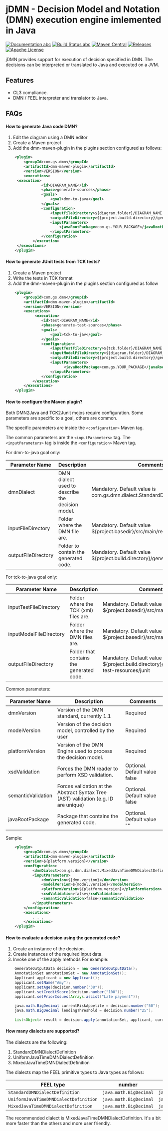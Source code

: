# jDMN - Decision Model and Notation (DMN) execution engine imlemented in Java

[![Documentation abc](https://img.shields.io/badge/Documentation-online-brightgreen.svg)](https://goldmansachs.github.io/jdmn/) [![Build Status abc](https://travis-ci.org/goldmansachs/jdmn.svg?branch=master)](https://travis-ci.org/goldmansachs/jdmn) [![Maven Central](https://maven-badges.herokuapp.com/maven-central/com.goldmansachs.jdmn/jdmn-parent/badge.svg)](https://maven-badges.herokuapp.com/maven-central/com.goldmansachs.jdmn/jdmn-parent) [![Releases](https://img.shields.io/github/release/goldmansachs/jdmn.svg)](https://github.com/goldmansachs/jdmn/releases) [![Apache License](https://img.shields.io/badge/License-Apache%202-blue.svg)](LICENSE.txt)

jDMN provides support for execution of decision specified in DMN. The decisions can be interpreted or translated to Java and executed on a JVM.

## Features
* CL3 compliance.
* DMN / FEEL interpreter and translator to Java.

## FAQs

#### How to generate Java code DMN?
1. Edit the diagram using a DMN editor 
2. Create a Maven project
3. Add the dmn-maven-plugin in the plugins section configured as follows:

```xml
    <plugin>
        <groupId>com.gs.dmn</groupId>
        <artifactId>dmn-maven-plugin</artifactId>
        <version>VERSION</version>
        <executions>
     <execution>
                <id>DIAGRAM_NAME</id>
                <phase>generate-sources</phase>
                <goals>
                    <goal>dmn-to-java</goal>
                </goals>
                <configuration>
                    <inputFileDirectory>${diagram.folder}/DIAGRAM_NAME.dmn</inputFileDirectory>
                    <outputFileDirectory>${project.build.directory}/generated-sources/dmn</outputFileDirectory>
                    <inputParameters>
                        <javaRootPackage>com.gs.YOUR_PACKAGE</javaRootPackage>
                    </inputParameters>
                </configuration>
            </execution>
     </executions>
    </plugin>
```

#### How to generate JUnit tests from TCK tests?
1. Create a Maven project
2. Write the tests in TCK format
3. Add the dmn-maven-plugin in the plugins section configured as follow

```xml
    <plugin>
        <groupId>com.gs.dmn</groupId>
        <artifactId>dmn-maven-plugin</artifactId>
        <version>VERSION</version>
        <executions>
             <execution>
                <id>test-DIAGRAM_NAME</id>
                <phase>generate-test-sources</phase>
                <goals>
                    <goal>tck-to-jav</goal>
                </goals>
                <configuration>
                    <inputTestFileDirectory>${tck.folder}/DIAGRAM_NAME.json</inputTestFileDirectory>
                    <inputModelFileDirectory>${diagram.folder}/DIAGRAM_NAME.dmn</inputModelFileDirectory>
                    <outputFileDirectory>${project.build.directory}/generated-test-sources/tck</outputFileDirectory>
                    <inputParameters>
                          <javaRootPackage>com.gs.YOUR_PACKAGE</javaRootPackage>
                    </inputParameters>
                </configuration>
            </execution>
        </executions>
    </plugin>
```

#### How to configure the Maven plugin?
Both DMN2Java and TCK2Junit mojos require configuration. Some parameters are specific to a goal, others are common.

The specific parameters are inside the ```<configuration>``` Maven tag.

The common parameters are the ```<inputParameters>``` tag. The ```<inputParameters>``` tag is inside the ```<configuration>``` Maven tag.

For dmn-to-java goal only:

Parameter Name | Description | Comments
---------------|-------------|----------
dmnDialect | DMN dialect used to describe the decision model. | Mandatory. Default value is com.gs.dmn.dialect.StandardDMNDialectDefinition
inputFileDirectory | Folder where the DMN file are. | Mandatory. Default value ${project.basedir}/src/main/resources/dmn
outputFileDirectory | Folder to contain the generated code. | Mandatory. Default value ${project.build.directory}/generated-sources/dmn



For tck-to-java goal only:

Parameter Name	        |   Description	                                   | Comments
------------------------|--------------------------------------------------|-----------------------------------------------------------------------------------
inputTestFileDirectory  | Folder where the TCK (xml) files are.            | Mandatory. Default value ${project.basedir}/src/main/resources/tck
inputModelFileDirectory | Folder where the DMN files are.                  | Mandatory. Default value ${project.basedir}/src/main/resources/tck
outputFileDirectory     | Folder that contains the generated code.         | Mandatory. Default value ${project.build.directory}/generated-test-resources/junit

Common parameters:

Parameter Name	        |   Description	                                   | Comments
------------------------|--------------------------------------------------|-----------------------------------------------------------------------------------
dmnVersion              | Version of the DMN standard, currently 1.1	   | Required
modelVersion            | Version of the decision model, controlled by the user    | Required
platformVersion         | Version of the DMN Engine used to process the decision model. | Required
xsdValidation           | Forces the DMN reader to perform XSD validation. | Optional. Default value false
semanticValidation      | Forces validation at the Abstract Syntax Tree (AST) validation (e.g. ID are unique) | Optional. Default value false
javaRootPackage         | Package that contains the generated code.	       | Optional. Default value ""


Sample:
```xml
    <plugin>
        <groupId>com.gs.dmn</groupId>
        <artifactId>dmn-maven-plugin</artifactId>
        <version>${platform.version}</version>
        <configuration>
            <dmnDialect>com.gs.dmn.dialect.MixedJavaTimeDMNDialectDefinition</dmnDialect>
            <inputParameters>
                <dmnVersion>${dmn.version}</dmnVersion>
                <modelVersion>${model.version}</modelVersion>
                <platformVersion>${platform.version}</platformVersion>
                <xsdValidation>false</xsdValidation>
                <semanticValidation>false</semanticValidation>
            </inputParameters>
        </configuration>
        <executions>
            . . .
        </executions>
    </plugin>
```

#### How to evaluate a decision using the generated code?

1. Create an instance of the decision.
2. Create instances of the required input data.
3. Invoke one of the apply methods
For example:

```java
    GenerateOutputData decision = new GenerateOutputData();
    AnnotationSet annotationSet = new AnnotationSet();
    Applicant applicant = new Applicant();
    applicant.setName("Amy");
    applicant.setAge(decision.number("38"));
    applicant.setCreditScore(decision.number("100"));
    applicant.setPriorIssues(Arrays.asList("Late payment"));
    
    java.math.BigDecimal currentRiskAppetite = decision.number("50");
    java.math.BigDecimal lendingThreshold = decision.number("25");
    
    List<Object> result = decision.apply(annotationSet, applicant, currentRiskAppetite, lendingThreshold);
```

#### How many dialects are supported?

The dialects are the following:
1. StandardDMNDialectDefinition
2. UniformJavaTimeDMNDialectDefinition
3. MixedJavaTimeDMNDialectDefinition

The dialects map the FEEL primitive types to Java types as follows:


FEEL type |	number | string	| boolean | date |	time | date and time | duration
----------|--------|--------|---------|------|-------|---------------|---------
```StandardDMNDialectDefinition``` | ```java.math.BigDecimal``` | ```java.lang.String``` | ```java.lang.Boolean``` | ```javax.xml.datatype.XMLGregorianCalendar``` | ```javax.xml.datatype.XMLGregorianCalendar``` | ```javax.xml.datatype.XMLGregorianCalendar``` | ```javax.xml.datatype.Duration```
```UniformJavaTimeDMNDialectDefinition``` | ```java.math.BigDecimal``` | ```java.lang.String``` | ```java.lang.Boolean``` | ```java.time.ZonedDateTime``` | ```java.time.ZonedDateTime``` | ```java.time.ZonedDateTime``` | ```javax.xml.datatype.Duration```
```MixedJavaTimeDMNDialectDefinition``` | ```java.math.BigDecimal``` | ```java.lang.String``` | ```java.lang.Boolean``` | ```java.time.LocalDate``` | ```java.time.OffsetTime``` | ```java.time.ZonedDateTime``` | ```javax.xml.datatype.Duration```

The recommended dialect is MixedJavaTimeDMNDialectDefinition. It's a bit more faster than the others and more user friendly.


